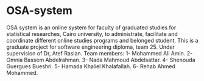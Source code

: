 # OSA-system
OSA system is an online system for faculty of graduated studies for statistical researches, Cairo university, to administrate, facilitate and coordinate different online studies programs and belonged student.
This is a graduate project for software engineering diploma, team 25.
Under supervision of Dr, Atef Raslan.
Team members: 
1- Mohammed Ali Amin.
2- Omnia Bassem Abdelrahman.
3- Nada Mahmoud Abdelsattar.
4- Shenouda Guergues Bueshri.
5- Hamada Khaliel Khalafallah.
6- Rehab Ahmed Mohammed.
